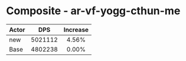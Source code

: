 # Composite - ar-vf-yogg-cthun-me
| Actor | DPS | Increase |
|---|:---:|:---:|
|new|5021112|4.56%|
|Base|4802238|0.00%|
